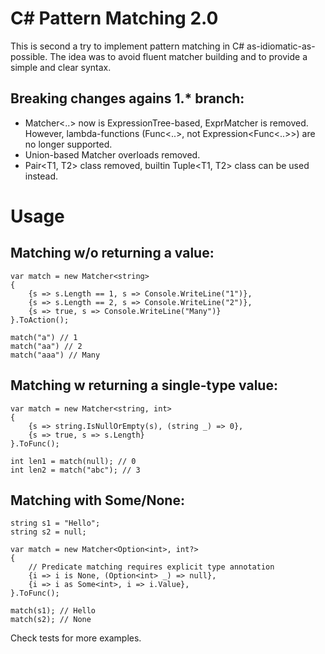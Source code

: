 C# Pattern Matching 2.0
=======================

This is second a try to implement pattern matching in C# as-idiomatic-as-possible. The
idea was to avoid fluent matcher building and to provide a simple and clear
syntax.

Breaking changes agains 1.* branch:
-----------------------------------
- Matcher<..> now is ExpressionTree-based, ExprMatcher is removed. However,
lambda-functions (Func<..>, not Expression<Func<..>>) are no longer supported.
- Union-based Matcher overloads removed.
- Pair<T1, T2> class removed, builtin Tuple<T1, T2> class can be used instead.


Usage
=====

Matching w/o returning a value:
-------------------------------

~~~~~~~~~~~~~~~~~~~~~~~~~~~~~~~~~~~~~~~~~~~~~~~~~~~~~~~~~~~~~~~~~~~~~~~~~~~~~~~~
var match = new Matcher<string>
{
    {s => s.Length == 1, s => Console.WriteLine("1")},
    {s => s.Length == 2, s => Console.WriteLine("2")},
    {s => true, s => Console.WriteLine("Many")}
}.ToAction();

match("a") // 1
match("aa") // 2
match("aaa") // Many
~~~~~~~~~~~~~~~~~~~~~~~~~~~~~~~~~~~~~~~~~~~~~~~~~~~~~~~~~~~~~~~~~~~~~~~~~~~~~~~~

Matching w returning a single-type value:
-----------------------------------------

~~~~~~~~~~~~~~~~~~~~~~~~~~~~~~~~~~~~~~~~~~~~~~~~~~~~~~~~~~~~~~~~~~~~~~~~~~~~~~~~
var match = new Matcher<string, int>
{
    {s => string.IsNullOrEmpty(s), (string _) => 0},
    {s => true, s => s.Length}
}.ToFunc();

int len1 = match(null); // 0
int len2 = match("abc"); // 3
~~~~~~~~~~~~~~~~~~~~~~~~~~~~~~~~~~~~~~~~~~~~~~~~~~~~~~~~~~~~~~~~~~~~~~~~~~~~~~~~

Matching with Some/None:
------------------------

~~~~~~~~~~~~~~~~~~~~~~~~~~~~~~~~~~~~~~~~~~~~~~~~~~~~~~~~~~~~~~~~~~~~~~~~~~~~~~~~
string s1 = "Hello";
string s2 = null;

var match = new Matcher<Option<int>, int?>
{
    // Predicate matching requires explicit type annotation
    {i => i is None, (Option<int> _) => null},
    {i => i as Some<int>, i => i.Value},
}.ToFunc();

match(s1); // Hello
match(s2); // None
~~~~~~~~~~~~~~~~~~~~~~~~~~~~~~~~~~~~~~~~~~~~~~~~~~~~~~~~~~~~~~~~~~~~~~~~~~~~~~~~

Check tests for more examples.
